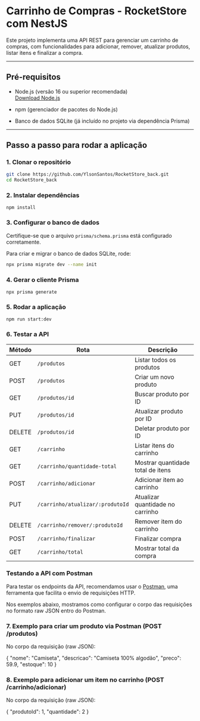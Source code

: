 # Carrinho de Compras - RocketStore com NestJS

Este projeto implementa uma API REST para gerenciar um carrinho de compras, com funcionalidades para adicionar, remover, atualizar produtos, listar itens e finalizar a compra.

---

## Pré-requisitos

- Node.js (versão 16 ou superior recomendada)  
  [Download Node.js](https://nodejs.org/)

- npm (gerenciador de pacotes do Node.js)

- Banco de dados SQLite (já incluído no projeto via dependência Prisma)

---

## Passo a passo para rodar a aplicação

### 1. Clonar o repositório

```bash
git clone https://github.com/YlsonSantos/RocketStore_back.git
cd RocketStore_back
```

### 2. Instalar dependências

`npm install`

### 3. Configurar o banco de dados

Certifique-se que o arquivo `prisma/schema.prisma` está configurado corretamente.

Para criar e migrar o banco de dados SQLite, rode:

```bash
npx prisma migrate dev --name init
```

### 4. Gerar o cliente Prisma

`npx prisma generate`

### 5. Rodar a aplicação

`npm run start:dev`

### 6. Testar a API

| Método | Rota                             | Descrição                         |
| ------ | -------------------------------- | --------------------------------- |
| GET    | `/produtos`                      | Listar todos os produtos          |
| POST   | `/produtos`                      | Criar um novo produto             |
| GET    | `/produtos/id`                   | Buscar produto por ID             |
| PUT    | `/produtos/id`                   | Atualizar produto por ID          |
| DELETE | `/produtos/id`                   | Deletar produto por ID            |
| GET    | `/carrinho`                      | Listar itens do carrinho          |
| GET    | `/carrinho/quantidade-total`     | Mostrar quantidade total de itens |
| POST   | `/carrinho/adicionar`            | Adicionar item ao carrinho        |
| PUT    | `/carrinho/atualizar/:produtoId` | Atualizar quantidade no carrinho  |
| DELETE | `/carrinho/remover/:produtoId`   | Remover item do carrinho          |
| POST   | `/carrinho/finalizar`            | Finalizar compra                  |
| GET    | `/carrinho/total`                | Mostrar total da compra           |


### Testando a API com Postman

Para testar os endpoints da API, recomendamos usar o [Postman](https://www.postman.com/), uma ferramenta que facilita o envio de requisições HTTP.

Nos exemplos abaixo, mostramos como configurar o corpo das requisições no formato raw JSON entro do Postman.

### 7. Exemplo para criar um produto via Postman (POST /produtos)

No corpo da requisição (raw JSON):

{
"nome": "Camiseta",
"descricao": "Camiseta 100% algodão",
"preco": 59.9,
"estoque": 10
}

### 8. Exemplo para adicionar um item no carrinho (POST /carrinho/adicionar)

No corpo da requisição (raw JSON):

{
"produtoId": 1,
"quantidade": 2
}
